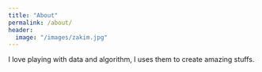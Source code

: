 ```yaml
---
title: "About"
permalink: /about/
header:
  image: "/images/zakim.jpg"
---
```

I love playing with data and algorithm, I uses them to create amazing stuffs.